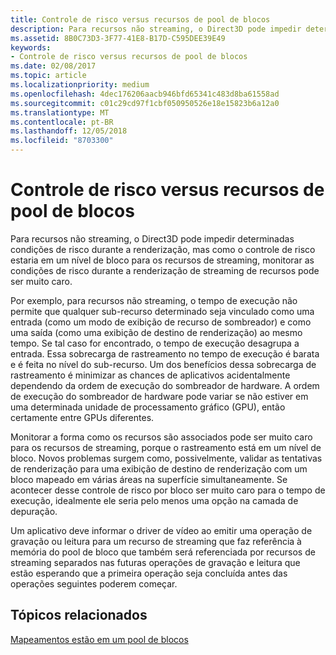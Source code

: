 ```yaml
---
title: Controle de risco versus recursos de pool de blocos
description: Para recursos não streaming, o Direct3D pode impedir determinadas condições de risco durante a renderização, mas como o controle de risco estaria em um nível de bloco para os recursos de streaming, monitorar as condições de risco durante a renderização de streaming de recursos pode ser muito caro.
ms.assetid: 8B0C73D3-3F77-41E8-B17D-C595DEE39E49
keywords:
- Controle de risco versus recursos de pool de blocos
ms.date: 02/08/2017
ms.topic: article
ms.localizationpriority: medium
ms.openlocfilehash: 4dec176206aacb946bfd65341c483d8ba61558ad
ms.sourcegitcommit: c01c29cd97f1cbf050950526e18e15823b6a12a0
ms.translationtype: MT
ms.contentlocale: pt-BR
ms.lasthandoff: 12/05/2018
ms.locfileid: "8703300"
---
```

# <a name="hazard-tracking-versus-tile-pool-resources"></a>Controle de risco versus recursos de pool de blocos


Para recursos não streaming, o Direct3D pode impedir determinadas condições de risco durante a renderização, mas como o controle de risco estaria em um nível de bloco para os recursos de streaming, monitorar as condições de risco durante a renderização de streaming de recursos pode ser muito caro.

Por exemplo, para recursos não streaming, o tempo de execução não permite que qualquer sub-recurso determinado seja vinculado como uma entrada (como um modo de exibição de recurso de sombreador) e como uma saída (como uma exibição de destino de renderização) ao mesmo tempo. Se tal caso for encontrado, o tempo de execução desagrupa a entrada. Essa sobrecarga de rastreamento no tempo de execução é barata e é feita no nível do sub-recurso. Um dos benefícios dessa sobrecarga de rastreamento é minimizar as chances de aplicativos acidentalmente dependendo da ordem de execução do sombreador de hardware. A ordem de execução do sombreador de hardware pode variar se não estiver em uma determinada unidade de processamento gráfico (GPU), então certamente entre GPUs diferentes.

Monitorar a forma como os recursos são associados pode ser muito caro para os recursos de streaming, porque o rastreamento está em um nível de bloco. Novos problemas surgem como, possivelmente, validar as tentativas de renderização para uma exibição de destino de renderização com um bloco mapeado em várias áreas na superfície simultaneamente. Se acontecer desse controle de risco por bloco ser muito caro para o tempo de execução, idealmente ele seria pelo menos uma opção na camada de depuração.

Um aplicativo deve informar o driver de vídeo ao emitir uma operação de gravação ou leitura para um recurso de streaming que faz referência à memória do pool de bloco que também será referenciada por recursos de streaming separados nas futuras operações de gravação e leitura que estão esperando que a primeira operação seja concluída antes das operações seguintes poderem começar.

## <a name="span-idrelated-topicsspanrelated-topics"></a><span id="related-topics"></span>Tópicos relacionados


[Mapeamentos estão em um pool de blocos](mappings-are-into-a-tile-pool.md)

 

 




